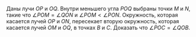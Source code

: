 Даны лучи $OP$ и $OQ$. Внутри меньшего угла $POQ$ выбраны точки $M$ и $N$, такие что  $\angle POM =\angle QON$ и $\angle POM  <  \angle PON$. Окружность, которая касается лучей $OP$ и $ON$, пересекает вторую окружность, которая касается лучей $OM$ и $OQ$, в точках $B$ и $C$. Доказать что $\angle POC = \angle QOB$.
